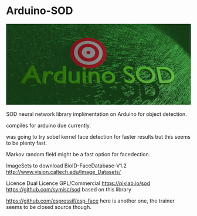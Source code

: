 # Arduino-SOD
![ScreenShot](./logo.png)


SOD neural network library implimentation on Arduino for object detection.

compiles for arduino due currently.

was going to try sobel kernel face detection for faster results but this seems to be plenty fast.

Markov random field might be a fast option for facedection.

ImageSets to download
BioID-FaceDatabase-V1.2
http://www.vision.caltech.edu/Image_Datasets/



Licence Dual Licence GPL/Commercial
https://pixlab.io/sod
https://github.com/symisc/sod based on this library

https://github.com/espressif/esp-face here is another one, the trainer seems to be closed source though.
